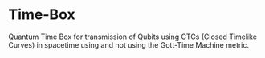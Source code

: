 # Time-Box
Quantum Time Box for transmission of Qubits using CTCs (Closed Timelike Curves) in spacetime using and not using the Gott-Time Machine metric.
